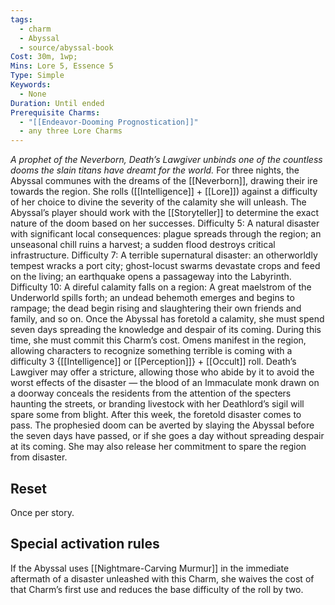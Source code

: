 ```yaml
---
tags:
  - charm
  - Abyssal
  - source/abyssal-book
Cost: 30m, 1wp;
Mins: Lore 5, Essence 5
Type: Simple
Keywords:
  - None
Duration: Until ended
Prerequisite Charms:
  - "[[Endeavor-Dooming Prognostication]]"
  - any three Lore Charms
---
```

*A prophet of the Neverborn, Death’s Lawgiver unbinds one of the countless dooms the slain titans have dreamt for the world.*
For three nights, the Abyssal communes with the dreams of the [[Neverborn]], drawing their ire towards the region. She rolls ([[Intelligence]] + [[Lore]]) against a difficulty of her choice to divine the severity of the calamity she will unleash. The Abyssal’s player should work with the [[Storyteller]] to determine the exact nature of the doom based on her successes.
Difficulty 5: A natural disaster with significant local consequences: plague spreads through the region; an unseasonal chill ruins a harvest; a sudden flood destroys critical infrastructure.
Difficulty 7: A terrible supernatural disaster: an otherworldly tempest wracks a port city; ghost-locust swarms devastate crops and feed on the living; an earthquake opens a passageway into the Labyrinth.
Difficulty 10: A direful calamity falls on a region: A great maelstrom of the Underworld spills forth; an undead behemoth emerges and begins to rampage; the dead begin rising and slaughtering their own friends and family, and so on.
Once the Abyssal has foretold a calamity, she must spend seven days spreading the knowledge and despair of its coming. During this time, she must commit this Charm’s cost. Omens manifest in the region, allowing characters to recognize something terrible is coming with a difficulty 3 {[[Intelligence]] or [[Perception]]} + [[Occult]] roll.
Death’s Lawgiver may offer a stricture, allowing those who abide by it to avoid the worst effects of the disaster — the blood of an Immaculate monk drawn on a doorway conceals the residents from the attention of the specters haunting the streets, or branding livestock with her Deathlord’s sigil will spare some from blight. After this week, the foretold disaster comes to pass. The prophesied doom can be averted by slaying the Abyssal before the seven days have passed, or if she goes a day without spreading despair at its coming. She may also release her commitment to spare the region from disaster.
## Reset 
Once per story.
## Special activation rules
If the Abyssal uses [[Nightmare-Carving Murmur]] in the immediate aftermath of a disaster unleashed with this Charm, she waives the cost of that Charm’s first use and reduces the base difficulty of the roll by two.
